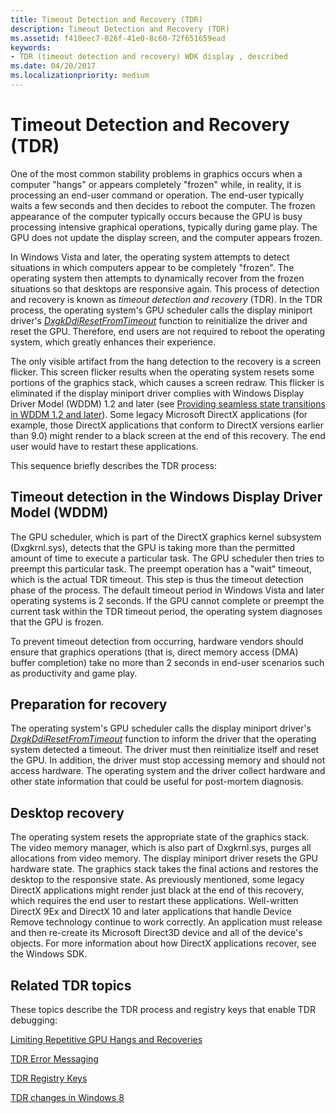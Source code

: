 ```yaml
---
title: Timeout Detection and Recovery (TDR)
description: Timeout Detection and Recovery (TDR)
ms.assetid: f410eec7-026f-41e0-8c60-72f651659ead
keywords:
- TDR (timeout detection and recovery) WDK display , described
ms.date: 04/20/2017
ms.localizationpriority: medium
---
```


# Timeout Detection and Recovery (TDR)


One of the most common stability problems in graphics occurs when a computer "hangs" or appears completely "frozen" while, in reality, it is processing an end-user command or operation. The end-user typically waits a few seconds and then decides to reboot the computer. The frozen appearance of the computer typically occurs because the GPU is busy processing intensive graphical operations, typically during game play. The GPU does not update the display screen, and the computer appears frozen.

In Windows Vista and later, the operating system attempts to detect situations in which computers appear to be completely "frozen". The operating system then attempts to dynamically recover from the frozen situations so that desktops are responsive again. This process of detection and recovery is known as *timeout detection and recovery* (TDR). In the TDR process, the operating system's GPU scheduler calls the display miniport driver's [*DxgkDdiResetFromTimeout*](https://msdn.microsoft.com/library/windows/hardware/ff559815) function to reinitialize the driver and reset the GPU. Therefore, end users are not required to reboot the operating system, which greatly enhances their experience.

The only visible artifact from the hang detection to the recovery is a screen flicker. This screen flicker results when the operating system resets some portions of the graphics stack, which causes a screen redraw. This flicker is eliminated if the display miniport driver complies with Windows Display Driver Model (WDDM) 1.2 and later (see [Providing seamless state transitions in WDDM 1.2 and later](seamless-state-transitions-in-wddm-1-2-and-later.md)). Some legacy Microsoft DirectX applications (for example, those DirectX applications that conform to DirectX versions earlier than 9.0) might render to a black screen at the end of this recovery. The end user would have to restart these applications.

This sequence briefly describes the TDR process:

## <span id="Timeout_detection_in_the_Windows_Display_Driver_Model__WDDM_"></span><span id="timeout_detection_in_the_windows_display_driver_model__wddm_"></span><span id="TIMEOUT_DETECTION_IN_THE_WINDOWS_DISPLAY_DRIVER_MODEL__WDDM_"></span>Timeout detection in the Windows Display Driver Model (WDDM)


The GPU scheduler, which is part of the DirectX graphics kernel subsystem (Dxgkrnl.sys), detects that the GPU is taking more than the permitted amount of time to execute a particular task. The GPU scheduler then tries to preempt this particular task. The preempt operation has a "wait" timeout, which is the actual TDR timeout. This step is thus the timeout detection phase of the process. The default timeout period in Windows Vista and later operating systems is 2 seconds. If the GPU cannot complete or preempt the current task within the TDR timeout period, the operating system diagnoses that the GPU is frozen.

To prevent timeout detection from occurring, hardware vendors should ensure that graphics operations (that is, direct memory access (DMA) buffer completion) take no more than 2 seconds in end-user scenarios such as productivity and game play.

## <span id="Preparation_for_recovery"></span><span id="preparation_for_recovery"></span><span id="PREPARATION_FOR_RECOVERY"></span>Preparation for recovery


The operating system's GPU scheduler calls the display miniport driver's [*DxgkDdiResetFromTimeout*](https://msdn.microsoft.com/library/windows/hardware/ff559815) function to inform the driver that the operating system detected a timeout. The driver must then reinitialize itself and reset the GPU. In addition, the driver must stop accessing memory and should not access hardware. The operating system and the driver collect hardware and other state information that could be useful for post-mortem diagnosis.

## <span id="Desktop_recovery"></span><span id="desktop_recovery"></span><span id="DESKTOP_RECOVERY"></span>Desktop recovery


The operating system resets the appropriate state of the graphics stack. The video memory manager, which is also part of Dxgkrnl.sys, purges all allocations from video memory. The display miniport driver resets the GPU hardware state. The graphics stack takes the final actions and restores the desktop to the responsive state. As previously mentioned, some legacy DirectX applications might render just black at the end of this recovery, which requires the end user to restart these applications. Well-written DirectX 9Ex and DirectX 10 and later applications that handle Device Remove technology continue to work correctly. An application must release and then re-create its Microsoft Direct3D device and all of the device's objects. For more information about how DirectX applications recover, see the Windows SDK.

## <span id="Related_TDR_topics"></span><span id="related_tdr_topics"></span><span id="RELATED_TDR_TOPICS"></span>Related TDR topics


These topics describe the TDR process and registry keys that enable TDR debugging:

[Limiting Repetitive GPU Hangs and Recoveries](limiting-repetitive-gpu-hangs-and-recoveries.md)

[TDR Error Messaging](tdr-error-messaging.md)

[TDR Registry Keys](tdr-registry-keys.md)

[TDR changes in Windows 8](tdr-changes-in-windows-8.md)

 

 






